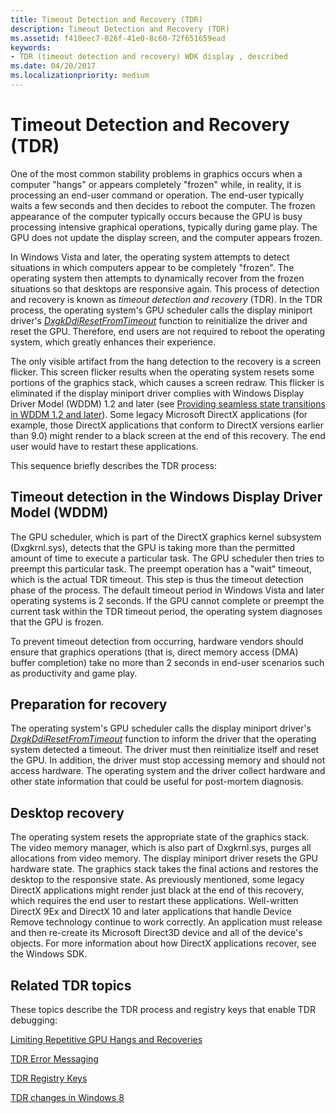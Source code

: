 ```yaml
---
title: Timeout Detection and Recovery (TDR)
description: Timeout Detection and Recovery (TDR)
ms.assetid: f410eec7-026f-41e0-8c60-72f651659ead
keywords:
- TDR (timeout detection and recovery) WDK display , described
ms.date: 04/20/2017
ms.localizationpriority: medium
---
```


# Timeout Detection and Recovery (TDR)


One of the most common stability problems in graphics occurs when a computer "hangs" or appears completely "frozen" while, in reality, it is processing an end-user command or operation. The end-user typically waits a few seconds and then decides to reboot the computer. The frozen appearance of the computer typically occurs because the GPU is busy processing intensive graphical operations, typically during game play. The GPU does not update the display screen, and the computer appears frozen.

In Windows Vista and later, the operating system attempts to detect situations in which computers appear to be completely "frozen". The operating system then attempts to dynamically recover from the frozen situations so that desktops are responsive again. This process of detection and recovery is known as *timeout detection and recovery* (TDR). In the TDR process, the operating system's GPU scheduler calls the display miniport driver's [*DxgkDdiResetFromTimeout*](https://msdn.microsoft.com/library/windows/hardware/ff559815) function to reinitialize the driver and reset the GPU. Therefore, end users are not required to reboot the operating system, which greatly enhances their experience.

The only visible artifact from the hang detection to the recovery is a screen flicker. This screen flicker results when the operating system resets some portions of the graphics stack, which causes a screen redraw. This flicker is eliminated if the display miniport driver complies with Windows Display Driver Model (WDDM) 1.2 and later (see [Providing seamless state transitions in WDDM 1.2 and later](seamless-state-transitions-in-wddm-1-2-and-later.md)). Some legacy Microsoft DirectX applications (for example, those DirectX applications that conform to DirectX versions earlier than 9.0) might render to a black screen at the end of this recovery. The end user would have to restart these applications.

This sequence briefly describes the TDR process:

## <span id="Timeout_detection_in_the_Windows_Display_Driver_Model__WDDM_"></span><span id="timeout_detection_in_the_windows_display_driver_model__wddm_"></span><span id="TIMEOUT_DETECTION_IN_THE_WINDOWS_DISPLAY_DRIVER_MODEL__WDDM_"></span>Timeout detection in the Windows Display Driver Model (WDDM)


The GPU scheduler, which is part of the DirectX graphics kernel subsystem (Dxgkrnl.sys), detects that the GPU is taking more than the permitted amount of time to execute a particular task. The GPU scheduler then tries to preempt this particular task. The preempt operation has a "wait" timeout, which is the actual TDR timeout. This step is thus the timeout detection phase of the process. The default timeout period in Windows Vista and later operating systems is 2 seconds. If the GPU cannot complete or preempt the current task within the TDR timeout period, the operating system diagnoses that the GPU is frozen.

To prevent timeout detection from occurring, hardware vendors should ensure that graphics operations (that is, direct memory access (DMA) buffer completion) take no more than 2 seconds in end-user scenarios such as productivity and game play.

## <span id="Preparation_for_recovery"></span><span id="preparation_for_recovery"></span><span id="PREPARATION_FOR_RECOVERY"></span>Preparation for recovery


The operating system's GPU scheduler calls the display miniport driver's [*DxgkDdiResetFromTimeout*](https://msdn.microsoft.com/library/windows/hardware/ff559815) function to inform the driver that the operating system detected a timeout. The driver must then reinitialize itself and reset the GPU. In addition, the driver must stop accessing memory and should not access hardware. The operating system and the driver collect hardware and other state information that could be useful for post-mortem diagnosis.

## <span id="Desktop_recovery"></span><span id="desktop_recovery"></span><span id="DESKTOP_RECOVERY"></span>Desktop recovery


The operating system resets the appropriate state of the graphics stack. The video memory manager, which is also part of Dxgkrnl.sys, purges all allocations from video memory. The display miniport driver resets the GPU hardware state. The graphics stack takes the final actions and restores the desktop to the responsive state. As previously mentioned, some legacy DirectX applications might render just black at the end of this recovery, which requires the end user to restart these applications. Well-written DirectX 9Ex and DirectX 10 and later applications that handle Device Remove technology continue to work correctly. An application must release and then re-create its Microsoft Direct3D device and all of the device's objects. For more information about how DirectX applications recover, see the Windows SDK.

## <span id="Related_TDR_topics"></span><span id="related_tdr_topics"></span><span id="RELATED_TDR_TOPICS"></span>Related TDR topics


These topics describe the TDR process and registry keys that enable TDR debugging:

[Limiting Repetitive GPU Hangs and Recoveries](limiting-repetitive-gpu-hangs-and-recoveries.md)

[TDR Error Messaging](tdr-error-messaging.md)

[TDR Registry Keys](tdr-registry-keys.md)

[TDR changes in Windows 8](tdr-changes-in-windows-8.md)

 

 






